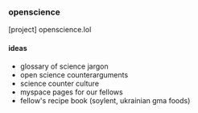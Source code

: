 ### openscience
[project] openscience.lol


#### ideas

* glossary of science jargon
* open science counterarguments
* science counter culture
 * myspace pages for our fellows
 * fellow's recipe book (soylent, ukrainian gma foods)